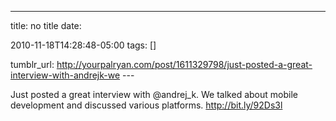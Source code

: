 ---
title: no title
date:

 2010-11-18T14:28:48-05:00 
tags:  []

tumblr_url:
http://yourpalryan.com/post/1611329798/just-posted-a-great-interview-with-andrejk-we
\-\--

Just posted a great interview with \@andrej\_k. We talked about mobile
development and discussed various platforms. <http://bit.ly/92Ds3l>
